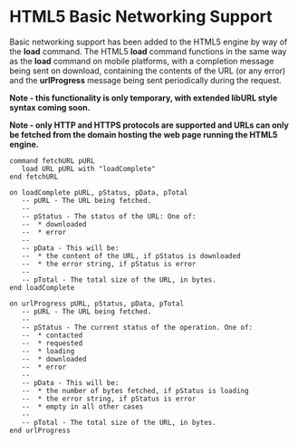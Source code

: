 # HTML5 Basic Networking Support

Basic networking support has been added to the HTML5 engine by way of the **load** command. The HTML5 **load** command functions in the same way as the **load** command on mobile platforms, with a completion message being sent on download, containing the contents of the URL (or any error) and the **urlProgress** message being sent periodically during the request.

**Note - this functionality is only temporary, with extended libURL style syntax coming soon.**

**Note - only HTTP and HTTPS protocols are supported and URLs can only be fetched from the domain hosting the web page running the HTML5 engine.**

```
command fetchURL pURL
   load URL pURL with "loadComplete"
end fetchURL

on loadComplete pURL, pStatus, pData, pTotal
   -- pURL - The URL being fetched.
   --
   -- pStatus - The status of the URL: One of:
   --  * downloaded
   --  * error
   --
   -- pData - This will be:
   --  * the content of the URL, if pStatus is downloaded
   --  * the error string, if pStatus is error
   --
   -- pTotal - The total size of the URL, in bytes.
end loadComplete

on urlProgress pURL, pStatus, pData, pTotal
   -- pURL - The URL being fetched.
   --
   -- pStatus - The current status of the operation. One of:
   --  * contacted
   --  * requested
   --  * loading
   --  * downloaded
   --  * error
   --
   -- pData - This will be:
   --  * the number of bytes fetched, if pStatus is loading
   --  * the error string, if pStatus is error
   --  * empty in all other cases
   --
   -- pTotal - The total size of the URL, in bytes.
end urlProgress
```
